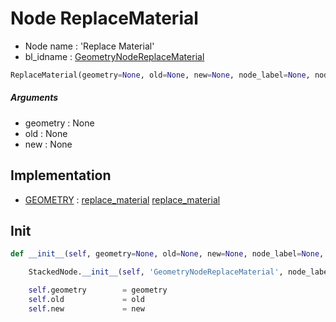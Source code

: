 # Node ReplaceMaterial

- Node name : 'Replace Material'
- bl_idname : [GeometryNodeReplaceMaterial](https://docs.blender.org/api/current/bpy.types.GeometryNodeReplaceMaterial.html)


``` python
ReplaceMaterial(geometry=None, old=None, new=None, node_label=None, node_color=None)
```
##### Arguments

- geometry : None
- old : None
- new : None

## Implementation

- [GEOMETRY](/docs/GeoNodes/GEOMETRY.md) : [replace_material](/docs/GeoNodes/GEOMETRY.md#replace_material) [replace_material](/docs/GeoNodes/GEOMETRY.md#replace_material)

## Init

``` python
def __init__(self, geometry=None, old=None, new=None, node_label=None, node_color=None):

    StackedNode.__init__(self, 'GeometryNodeReplaceMaterial', node_label=node_label, node_color=node_color)

    self.geometry        = geometry
    self.old             = old
    self.new             = new
```
